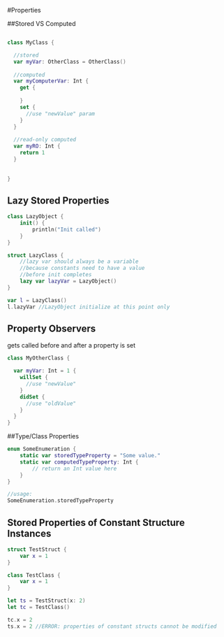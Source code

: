 #Properties

##Stored VS Computed
```swift

class MyClass {

  //stored
  var myVar: OtherClass = OtherClass()
  
  //computed
  var myComputerVar: Int {
    get {
    
    }
    set {
      //use "newValue" param
    }
  }
  
  //read-only computed
  var myRO: Int {
    return 1
  }
  
  
}


```

## Lazy Stored Properties
```swift
class LazyObject {
    init() {
        println("Init called")
    }
}

struct LazyClass {
    //lazy var should always be a variable
    //because constants need to have a value
    //before init completes
    lazy var lazyVar = LazyObject()
}

var l = LazyClass()
l.lazyVar //LazyObject initialize at this point only
```

## Property Observers
gets called before and after a property is set
```swift
class MyOtherClass {

  var myVar: Int = 1 {
    willSet {
      //use "newValue"
    }
    didSet {
      //use "oldValue"
    }
  }
}
```

##Type/Class Properties
```swift
enum SomeEnumeration {
    static var storedTypeProperty = "Some value."
    static var computedTypeProperty: Int {
        // return an Int value here
    }
}

//usage:
SomeEnumeration.storedTypeProperty
```

## Stored Properties of Constant Structure Instances
```swift
struct TestStruct {
    var x = 1
}

class TestClass {
    var x = 1
}

let ts = TestStruct(x: 2)
let tc = TestClass()

tc.x = 2
ts.x = 2 //ERROR: properties of constant structs cannot be modified
```
